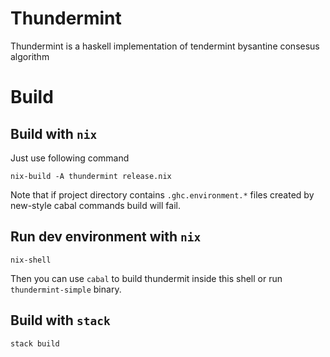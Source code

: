 # Thundermint 

Thundermint is a haskell implementation of tendermint bysantine consesus algorithm

# Build

## Build with `nix`

Just use following command 
```
nix-build -A thundermint release.nix
```
Note that if project directory contains `.ghc.environment.*` files created by new-style cabal commands build will fail. 

## Run dev environment with `nix`

```
nix-shell
```

Then you can use `cabal` to build thundermit inside this shell or run `thundermint-simple` binary.

## Build with `stack`

```
stack build
```

